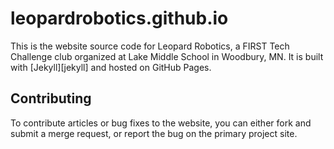 # leopardrobotics.github.io #

This is the website source code for Leopard Robotics, a FIRST Tech Challenge
club organized at Lake Middle School in Woodbury, MN. It is built
with [Jekyll][jekyll] and hosted on GitHub Pages.

## Contributing ##

To contribute articles or bug fixes to the website, you can either fork and
submit a merge request, or report the bug on the primary project site.
